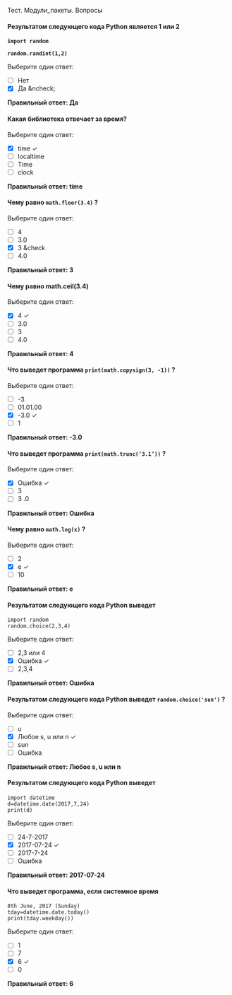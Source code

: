Тест. Модули_пакеты. Вопросы
#### Результатом следующего кода Python является 1 или 2
**``import random``**

**``random.randint(1,2)``**

Выберите один ответ:

- [ ] Нет
- [X] Да &ncheck;

**Правильный ответ: Да**

#### Какая библиотека отвечает за время?

Выберите один ответ:

- [X] time &check;
- [ ] localtime
- [ ] Time
- [ ] clock

**Правильный ответ: time**

#### Чему равно ``math.floor(3.4)`` ?

Выберите один ответ:

- [ ] 4
- [ ] 3.0
- [X] 3 &check
- [ ] 4.0

**Правильный ответ: 3**

#### Чему равно math.ceil(3.4)

Выберите один ответ:

- [X] 4 &check;
- [ ] 3.0
- [ ] 3
- [ ] 4.0

**Правильный ответ: 4**

#### Что выведет программа ``print(math.copysign(3, -1))`` ?

Выберите один ответ:

- [ ] -3
- [ ] 01.01.00
- [X] -3.0 &check;
- [ ] 1

**Правильный ответ: -3.0**

#### Что выведет программа ``print(math.trunc(‘3.1’))`` ?

Выберите один ответ:

- [X] Ошибка &check;
- [ ] 3
- [ ] 3 .0

**Правильный ответ: Ошибка**

#### Чему равно ``math.log(x)`` ?

Выберите один ответ:

- [ ] 2
- [X] e &check;
- [ ] 10

**Правильный ответ: e**

#### Результатом следующего кода Python выведет
```
import random
random.choice(2,3,4)
```

Выберите один ответ:
- [ ] 2,3 или 4
- [X] Ошибка &check;
- [ ] 2,3,4

**Правильный ответ: Ошибка**

#### Результатом следующего кода Python выведет ``random.choice('sun')`` ?

Выберите один ответ:

- [ ] u
- [X] Любое s, u или n &check;
- [ ] sun
- [ ] Ошибка

**Правильный ответ: Любое s, u или n**

#### Результатом следующего кода Python выведет
```
import datetime
d=datetime.date(2017,7,24)
print(d)
```

Выберите один ответ:

- [ ] 24-7-2017
- [X] 2017-07-24 &check;
- [ ] 2017-7-24
- [ ] Ошибка

**Правильный ответ: 2017-07-24**

#### Что выведет программа, если системное время
```
8th June, 2017 (Sunday)
tday=datetime.date.today()
print(tday.weekday())
```

Выберите один ответ:

- [ ] 1
- [ ] 7
- [X] 6 &check;
- [ ] 0

**Правильный ответ: 6**
